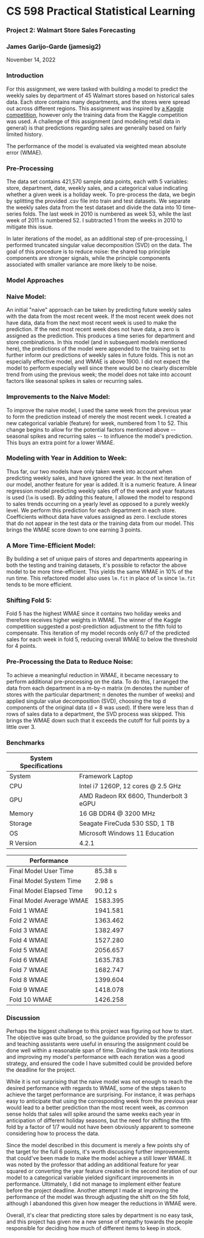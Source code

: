 # **CS 598 Practical Statistical Learning**

### **Project 2: Walmart Store Sales Forecasting**

### James Garijo-Garde (jamesig2)

November 14, 2022

### **Introduction**

For this assignment, we were tasked with building a model to predict the weekly sales by department of 45 Walmart stores based on historical sales data. Each store contains many departments, and the stores were spread out across different regions. This assignment was inspired by [a Kaggle competition](https://www.kaggle.com/c/walmart-recruiting-store-sales-forecasting), however only the training data from the Kaggle competition was used. A challenge of this assignment (and modeling retail data in general) is that predictions regarding sales are generally based on fairly limited history.

The performance of the model is evaluated via weighted mean absolute error (WMAE).

### **Pre-Processing**

The data set contains 421,570 sample data points, each with 5 variables: store, department, date, weekly sales, and a categorical value indicating whether a given week is a holiday week. To pre-process the data, we begin by splitting the provided .csv file into train and test datasets. We separate the weekly sales data from the test dataset and divide the data into 10 time-series folds. The last week in 2010 is numbered as week 53, while the last week of 2011 is numbered 52. I subtracted 1 from the weeks in 2010 to mitigate this issue.

In later iterations of the model, as an additional step of pre-processing, I performed truncated singular value decomposition (SVD) on the data. The goal of this procedure is to reduce noise: the shared top principle components are stronger signals, while the principle components associated with smaller variance are more likely to be noise.

### **Model Approaches**

### Naive Model:

An initial "naive" approach can be taken by predicting future weekly sales with the data from the most recent week. If the most recent week does not have data, data from the next most recent week is used to make the prediction. If the next most recent week does not have data, a zero is assigned as the prediction. This produces a time series for department and store combinations. In this model (and in subsequent models mentioned here), the predictions of the model were appended to the training set to further inform our predictions of weekly sales in future folds. This is not an especially effective model, and WMAE is above 1900. I did not expect the model to perform especially well since there would be no clearly discernible trend from using the previous week; the model does not take into account factors like seasonal spikes in sales or recurring sales.

### Improvements to the Naive Model:

To improve the naive model, I used the same week from the previous year to form the prediction instead of merely the most recent week. I created a new categorical variable (feature) for week, numbered from 1 to 52. This change begins to allow for the potential factors mentioned above -- seasonal spikes and recurring sales -- to influence the model's prediction. This buys an extra point for a lower WMAE.

### Modeling with Year in Addition to Week:

Thus far, our two models have only taken week into account when predicting weekly sales, and have ignored the year. In the next iteration of our model, another feature for year is added. It is a numeric feature. A linear regression model predicting weekly sales off of the week and year features is used (`lm` is used). By adding this feature, I allowed the model to respond to sales trends occurring on a yearly level as opposed to a purely weekly level. We perform this prediction for each department in each store. Coefficients without data have values assigned as zero. I exclude stores that do not appear in the test data or the training data from our model. This brings the WMAE score down to one earning 3 points.

### A More Time-Efficient Model:

By building a set of unique pairs of stores and departments appearing in both the testing and training datasets, it's possible to refactor the above model to be more time-efficient. This yields the same WMAE in 10% of the run time. This refactored model also uses `lm.fit` in place of `lm` since `lm.fit` tends to be more efficient.

### Shifting Fold 5:

Fold 5 has the highest WMAE since it contains two holiday weeks and therefore receives higher weights in WMAE. The winner of the Kaggle competition suggested a post-prediction adjustment to the fifth fold to compensate. This iteration of my model records only 6/7 of the predicted sales for each week in fold 5, reducing overall WMAE to below the threshold for 4 points.

### Pre-Processing the Data to Reduce Noise:

To achieve a meaningful reduction in WMAE, it became necessary to perform additional pre-processing on the data. To do this, I arranged the data from each department in a m-by-n matrix (m denotes the number of stores with the particular department; n denotes the number of weeks) and applied singular value decomposition (SVD), choosing the top d components of the original data (d = 8 was used). If there were less than d rows of sales data to a department, the SVD process was skipped. This brings the WMAE down such that it exceeds the cutoff for full points by a little over 3.

### **Benchmarks**

| System Specifications |                                        |
|-----------------------|----------------------------------------|
| System                | Framework Laptop                       |
| CPU                   | Intel i7 1260P, 12 cores \@ 2.5 GHz    |
| GPU                   | AMD Radeon RX 6600, Thunderbolt 3 eGPU |
| Memory                | 16 GB DDR4 \@ 3200 MHz                 |
| Storage               | Seagate FireCuda 530 SSD, 1 TB         |
| OS                    | Microsoft Windows 11 Education         |
| R Version             | 4.2.1                                  |

| Performance              |          |
|--------------------------|----------|
| Final Model User Time    | 85.38 s  |
| Final Model System Time  | 2.98 s   |
| Final Model Elapsed Time | 90.12 s  |
| Final Model Average WMAE | 1583.395 |
| Fold 1 WMAE              | 1941.581 |
| Fold 2 WMAE              | 1363.462 |
| Fold 3 WMAE              | 1382.497 |
| Fold 4 WMAE              | 1527.280 |
| Fold 5 WMAE              | 2056.657 |
| Fold 6 WMAE              | 1635.783 |
| Fold 7 WMAE              | 1682.747 |
| Fold 8 WMAE              | 1399.604 |
| Fold 9 WMAE              | 1418.078 |
| Fold 10 WMAE             | 1426.258 |

### **Discussion**

Perhaps the biggest challenge to this project was figuring out how to start. The objective was quite broad, so the guidance provided by the professor and teaching assistants were useful in ensuring the assignment could be done well within a reasonable span of time. Dividing the task into iterations and improving my model's performance with each iteration was a good strategy, and ensured the code I have submitted could be provided before the deadline for the project.

While it is not surprising that the naive model was not enough to reach the desired performance with regards to WMAE, some of the steps taken to achieve the target performance are surprising. For instance, it was perhaps easy to anticipate that using the corresponding week from the previous year would lead to a better prediction than the most recent week, as common sense holds that sales will spike around the same weeks each year in anticipation of different holiday seasons, but the need for shifting the fifth fold by a factor of 1/7 would not have been obviously apparent to someone considering how to process the data.

Since the model described in this document is merely a few points shy of the target for the full 6 points, it's worth discussing further improvements that could've been made to make the model achieve a still lower WMAE. It was noted by the professor that adding an additional feature for year squared or converting the year feature created in the second iteration of our model to a categorical variable yielded significant improvements in performance. Ultimately, I did not manage to implement either feature before the project deadline. Another attempt I made at improving the performance of the model was through adjusting the shift on the 5th fold, although I abandoned this given how meager the reductions in WMAE were.

Overall, it's clear that predicting store sales by department is no easy task, and this project has given me a new sense of empathy towards the people responsible for deciding how much of different items to keep in stock.
